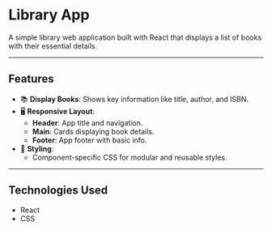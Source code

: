 # **Library App**

A simple library web application built with React that displays a list of books with their essential details.

---

## **Features**
- 📚 **Display Books**: Shows key information like title, author, and ISBN.
- 🖥️ **Responsive Layout**:
  - **Header**: App title and navigation.
  - **Main**: Cards displaying book details.
  - **Footer**: App footer with basic info.
- 🎨 **Styling**:
  - Component-specific CSS for modular and reusable styles.

---

## **Technologies Used**
- React
- CSS
